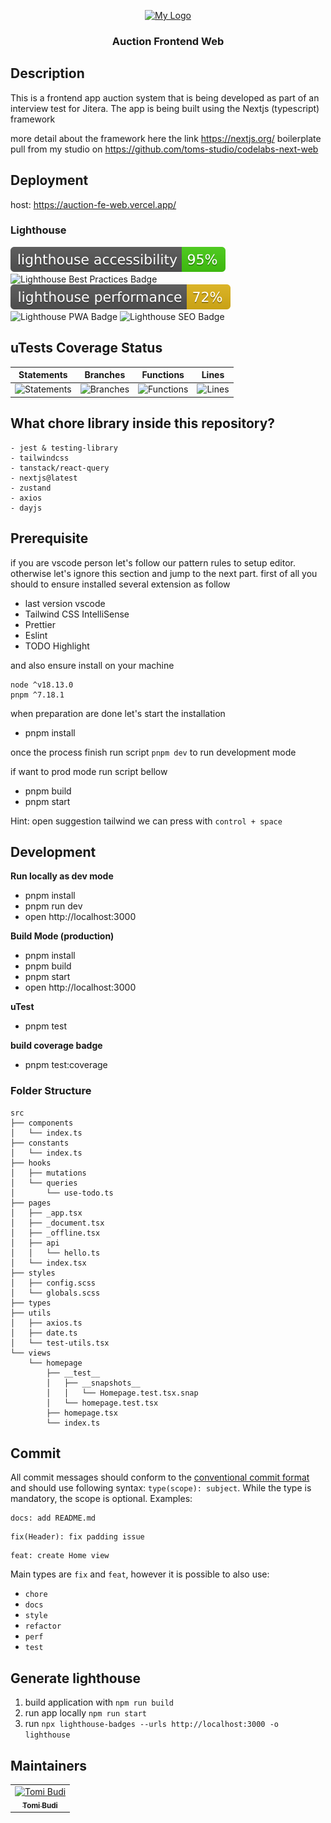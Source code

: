 <p align="center">
  <a href="http://nestjs.com/" target="blank"><img src="https://avatars.githubusercontent.com/u/122791452?s=200&v=4" width="200" alt="My Logo" /></a>
</p>

<h3 align="center">Auction Frontend Web</h3>

## Description

This is a frontend app auction system that is being developed as part of an interview test for Jitera. The app is being built using the Nextjs (typescript) framework

more detail about the framework here the link https://nextjs.org/
boilerplate pull from my studio on https://github.com/toms-studio/codelabs-next-web

## Deployment

host: https://auction-fe-web.vercel.app/

### Lighthouse

![Lighthouse Accessibility Badge](./lighthouse/lighthouse_accessibility.svg) ![Lighthouse Best Practices Badge](./lighthouse/lighthouse_best-practices.svg) ![Lighthouse Performance Badge](./lighthouse/lighthouse_performance.svg) ![Lighthouse PWA Badge](./lighthouse/lighthouse_pwa.svg) ![Lighthouse SEO Badge](./lighthouse/lighthouse_seo.svg)

## uTests Coverage Status

| Statements                                                                         | Branches                                                                       | Functions                                                                           | Lines                                                                       |
| ---------------------------------------------------------------------------------- | ------------------------------------------------------------------------------ | ----------------------------------------------------------------------------------- | --------------------------------------------------------------------------- |
| ![Statements](https://img.shields.io/badge/statements-77.12%25-red.svg?style=flat) | ![Branches](https://img.shields.io/badge/branches-54.23%25-red.svg?style=flat) | ![Functions](https://img.shields.io/badge/functions-87.09%25-yellow.svg?style=flat) | ![Lines](https://img.shields.io/badge/lines-81.11%25-yellow.svg?style=flat) |

## What chore library inside this repository?

```
- jest & testing-library
- tailwindcss
- tanstack/react-query
- nextjs@latest
- zustand
- axios
- dayjs
```

## Prerequisite

if you are vscode person let's follow our pattern rules to setup editor. otherwise let's ignore this section and jump to the next part.
first of all you should to ensure installed several extension as follow

- last version vscode
- Tailwind CSS IntelliSense
- Prettier
- Eslint
- TODO Highlight

and also ensure install on your machine

```
node ^v18.13.0
pnpm ^7.18.1
```

when preparation are done let's start the installation

- pnpm install

once the process finish
run script `pnpm dev` to run development mode

if want to prod mode
run script bellow

- pnpm build
- pnpm start

Hint:
open suggestion tailwind we can press with `control + space`

## Development

**Run locally as dev mode**

- pnpm install
- pnpm run dev
- open http://localhost:3000

**Build Mode (production)**

- pnpm install
- pnpm build
- pnpm start
- open http://localhost:3000

**uTest**

- pnpm test

**build coverage badge**

- pnpm test:coverage

### Folder Structure

```
src
├── components
│   └── index.ts
├── constants
│   └── index.ts
├── hooks
│   ├── mutations
│   └── queries
│       └── use-todo.ts
├── pages
│   ├── _app.tsx
│   ├── _document.tsx
│   ├── _offline.tsx
│   ├── api
│   │   └── hello.ts
│   └── index.tsx
├── styles
│   ├── config.scss
│   └── globals.scss
├── types
├── utils
│   ├── axios.ts
│   ├── date.ts
│   └── test-utils.tsx
└── views
    └── homepage
        ├── __test__
        │   ├── __snapshots__
        │   │   └── Homepage.test.tsx.snap
        │   └── homepage.test.tsx
        ├── homepage.tsx
        └── index.ts
```

## Commit

All commit messages should conform to the [conventional commit format](https://www.conventionalcommits.org) and should use following syntax: `type(scope): subject`. While the type is mandatory, the scope is optional.
Examples:

```
docs: add README.md
```

```
fix(Header): fix padding issue
```

```
feat: create Home view
```

Main types are `fix` and `feat`, however it is possible to also use:

- `chore`
- `docs`
- `style`
- `refactor`
- `perf`
- `test`

## Generate lighthouse

1. build application with `npm run build`
2. run app locally `npm run start`
3. run `npx lighthouse-badges --urls http://localhost:3000 -o lighthouse`

## Maintainers

<table>
  <tr>
    <td align="center"><a href="https://github.com/tomibudis"><img src="https://github.com/tomibudis.png?size=100" width="100px;" alt="Tomi Budi"/><br /><sub><b>Tomi Budi</b></sub></a><br /></td>
  </tr>
</table>
